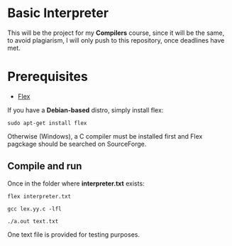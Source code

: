 # Basic Interpreter

This will be the project for my **Compilers** course, since it will be the same, to avoid plagiarism, I will only push to this repository, once deadlines have met.

# Prerequisites

- [Flex]([http://dinosaur.compilertools.net/flex/manpage.html](http://dinosaur.compilertools.net/flex/manpage.html))

If you have a **Debian-based** distro, simply install flex:

`sudo apt-get install flex
`

Otherwise (Windows), a C compiler must be installed first and Flex pagckage should be searched on SourceForge.

## Compile and run

Once in the folder where **interpreter.txt** exists:

`flex interpreter.txt`

`gcc lex.yy.c -lfl`

`./a.out text.txt`

One text file is provided for testing purposes.
